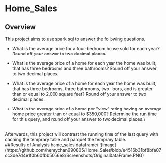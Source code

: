# Home_Sales
## Overview
This project aims to use spark sql to answer the following questions.
* What is the average price for a four-bedroom house sold for each year? Round off your answer to two decimal places.

* What is the average price of a home for each year the home was built, that has three bedrooms and three bathrooms? Round off your answer to two decimal places.

* What is the average price of a home for each year the home was built, that has three bedrooms, three bathrooms, two floors, and is greater than or equal to 2,000 square feet? Round off your answer to two decimal places.

* What is the average price of a home per "view" rating having an average home price greater than or equal to $350,000? Determine the run time for this query, and round off your answer to two decimal places.\
<br>
Afterwards, this project will contrast the running time of the last query with caching the temprary table and parquet the temprary table.
<br>
##Results of Analysis
home_sales dataframe\
![image](https://github.com/henrychan990805/Home_Sales/blob/e4516b31bf8bfa07cc3de7d4e1f0b60fbb5056e8/Screenshots/OriginalDataFrame.PNG)
